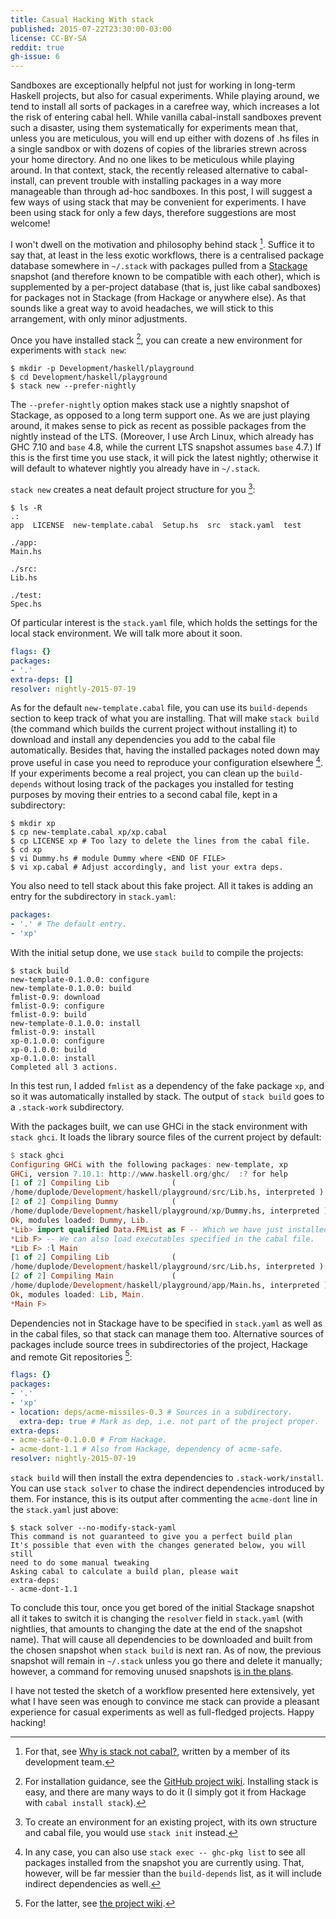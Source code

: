 ```yaml
---
title: Casual Hacking With stack
published: 2015-07-22T23:30:00-03:00
license: CC-BY-SA
reddit: true
gh-issue: 6
---
```


Sandboxes are exceptionally helpful not just for working in long-term
Haskell projects, but also for casual experiments. While playing around,
we tend to install all sorts of packages in a carefree way, which
increases a lot the risk of entering cabal hell. While vanilla
cabal-install sandboxes prevent such a disaster, using them
systematically for experiments mean that, unless you are meticulous, you
will end up either with dozens of .hs files in a single sandbox or with
dozens of copies of the libraries strewn across your home directory.
And no one likes to be meticulous while playing around. In that context,
stack, the recently released alternative to cabal-install, can prevent
trouble with installing packages in a way more manageable than through
ad-hoc sandboxes. In this post, I will suggest a few ways of using stack
that may be convenient for experiments. I have been using stack for only
a few days, therefore suggestions are most welcome!

<div></div><!--more-->

I won't dwell on the motivation and philosophy behind stack [^why].
Suffice it to say that, at least in the less exotic workflows, there is
a centralised package database somewhere in `~/.stack` with packages
pulled from a [Stackage](https://www.stackage.org/) snapshot (and
therefore known to be compatible with each other), which is supplemented
by a per-project database (that is, just like cabal sandboxes) for
packages not in Stackage (from Hackage or anywhere else). As that sounds
like a great way to avoid headaches, we will stick to this arrangement,
with only minor adjustments.

[^why]: For that, see
[Why is stack not cabal?](https://www.fpcomplete.com/blog/2015/06/why-is-stack-not-cabal),
written by a member of its development team.

Once you have installed stack [^install], you can create a new
environment for experiments with `stack new`:

[^install]: For installation guidance, see the
[GitHub project wiki](https://github.com/commercialhaskell/stack/wiki/Downloads).
Installing stack is easy, and there are many ways to do it (I simply
got it from Hackage with `cabal install stack`).

```
$ mkdir -p Development/haskell/playground
$ cd Development/haskell/playground
$ stack new --prefer-nightly
```

The `--prefer-nightly` option makes stack use a nightly snapshot of
Stackage, as opposed to a long term support one. As we are just playing
around, it makes sense to pick as recent as possible packages from the
nightly instead of the LTS. (Moreover, I use Arch Linux, which already
has GHC 7.10 and `base` 4.8, while the current LTS snapshot assumes
`base` 4.7.) If this is the first time you use stack, it will pick the
latest nightly; otherwise it will default to whatever nightly you
already have in `~/.stack`.

`stack new` creates a neat default project structure for you [^init]:

[^init]: To create an environment for an existing project, with its own
structure and cabal file, you would use `stack init` instead.

```
$ ls -R
.:
app  LICENSE  new-template.cabal  Setup.hs  src  stack.yaml  test

./app:
Main.hs

./src:
Lib.hs

./test:
Spec.hs
```

Of particular interest is the `stack.yaml` file, which holds the
settings for the local stack environment. We will talk more about it
soon.

``` yaml
flags: {}
packages:
- '.'
extra-deps: []
resolver: nightly-2015-07-19
```

As for the default `new-template.cabal` file, you can use its
`build-depends` section to keep track of what you are installing. That
will make `stack build` (the command which builds the current project
without installing it) to download and install any dependencies you add
to the cabal file automatically. Besides that, having the installed
packages noted down may prove useful in case you need to reproduce your
configuration elsewhere [^ghc-pkg]. If your experiments become a real
project, you can clean up the `build-depends` without losing track of
the packages you installed for testing purposes by moving their entries
to a second cabal file, kept in a subdirectory:

[^ghc-pkg]: In any case, you can also use `stack exec -- ghc-pkg list`
to see all packages installed from the snapshot you are currently using.
That, however, will be far messier than the `build-depends` list, as it
will include indirect dependencies as well.

```
$ mkdir xp
$ cp new-template.cabal xp/xp.cabal
$ cp LICENSE xp # Too lazy to delete the lines from the cabal file.
$ cd xp
$ vi Dummy.hs # module Dummy where <END OF FILE>
$ vi xp.cabal # Adjust accordingly, and list your extra deps.
```

You also need to tell stack about this fake project. All it takes is
adding an entry for the subdirectory in `stack.yaml`:

``` yaml
packages:
- '.' # The default entry.
- 'xp'
```

With the initial setup done, we use `stack build` to compile the
projects:

```
$ stack build
new-template-0.1.0.0: configure
new-template-0.1.0.0: build
fmlist-0.9: download
fmlist-0.9: configure
fmlist-0.9: build
new-template-0.1.0.0: install
fmlist-0.9: install
xp-0.1.0.0: configure
xp-0.1.0.0: build
xp-0.1.0.0: install
Completed all 3 actions.
```

In this test run, I added `fmlist` as a dependency of the fake package
`xp`, and so it was automatically installed by stack. The output of
`stack build` goes to a `.stack-work` subdirectory.

With the packages built, we can use GHCi in the stack environment with
`stack ghci`. It loads the library source files of the current project
by default:

``` haskell
$ stack ghci
Configuring GHCi with the following packages: new-template, xp
GHCi, version 7.10.1: http://www.haskell.org/ghc/  :? for help
[1 of 2] Compiling Lib              (
/home/duplode/Development/haskell/playground/src/Lib.hs, interpreted )
[2 of 2] Compiling Dummy            (
/home/duplode/Development/haskell/playground/xp/Dummy.hs, interpreted )
Ok, modules loaded: Dummy, Lib.
*Lib> import qualified Data.FMList as F -- Which we have just installed.
*Lib F> -- We can also load executables specified in the cabal file.
*Lib F> :l Main
[1 of 2] Compiling Lib              (
/home/duplode/Development/haskell/playground/src/Lib.hs, interpreted )
[2 of 2] Compiling Main             (
/home/duplode/Development/haskell/playground/app/Main.hs, interpreted )
Ok, modules loaded: Lib, Main.
*Main F>
```

Dependencies not in Stackage have to be specified in `stack.yaml` as
well as in the cabal files, so that stack can manage them too.
Alternative sources of packages include source trees in subdirectories
of the project, Hackage and remote Git repositories [^git]:

[^git]: For the latter, see
[the project wiki](https://github.com/commercialhaskell/stack/wiki/Nonstandard-project-initialization).

``` yaml
flags: {}
packages:
- '.'
- 'xp'
- location: deps/acme-missiles-0.3 # Sources in a subdirectory.
  extra-dep: true # Mark as dep, i.e. not part of the project proper.
extra-deps:
- acme-safe-0.1.0.0 # From Hackage.
- acme-dont-1.1 # Also from Hackage, dependency of acme-safe.
resolver: nightly-2015-07-19
```

`stack build` will then install the extra dependencies to
`.stack-work/install`. You can use `stack solver` to chase the indirect
dependencies introduced by them. For instance, this is its output after
commenting the `acme-dont` line in the `stack.yaml` just above:

```
$ stack solver --no-modify-stack-yaml
This command is not guaranteed to give you a perfect build plan
It's possible that even with the changes generated below, you will still
need to do some manual tweaking
Asking cabal to calculate a build plan, please wait
extra-deps:
- acme-dont-1.1
```

To conclude this tour, once you get bored of the initial Stackage
snapshot all it takes to switch it is changing the `resolver` field in
`stack.yaml` (with nightlies, that amounts to changing the date at the
end of the snapshot name). That will cause all dependencies to be
downloaded and built from the chosen snapshot when `stack build` is next
ran. As of now, the previous snapshot will remain in `~/.stack` unless
you go there and delete it manually; however, a command for removing
unused snapshots
[is in the plans](https://github.com/commercialhaskell/stack/issues/133).

I have not tested the sketch of a workflow presented here extensively,
yet what I have seen was enough to convince me stack can provide a
pleasant experience for casual experiments as well as full-fledged
projects. Happy hacking!
